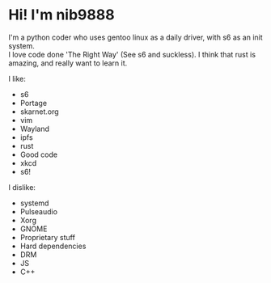 # Hi! I'm nib9888

I'm a python coder who uses gentoo linux as a daily driver, with s6 as an init system.\
I love code done 'The Right Way' (See s6 and suckless). I think that rust is amazing, and really want to learn it.

I like:
  - s6
  - Portage
  - skarnet.org
  - vim
  - Wayland
  - ipfs
  - rust
  - Good code
  - xkcd
  - s6!

I dislike:
 - systemd
 - Pulseaudio
 - Xorg
 - GNOME
 - Proprietary stuff
 - Hard dependencies
 - DRM
 - JS
 - C++

